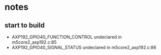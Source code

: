# notes

## start to build

* AXP192_GPIO40_FUNCTION_CONTROL undeclared in m5core2_axp192.c:85
* AXP192_GPIO40_SIGNAL_STATUS undeclared in m5core2_axp192.c:86

